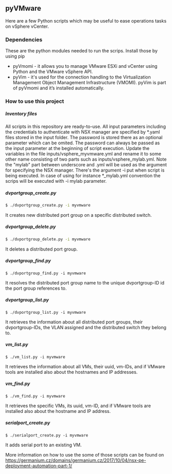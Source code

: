 **pyVMware**
--------

Here are a few Python scripts which may be useful to ease operations tasks on vSphere vCenter.

### Dependencies
These are the python modules needed to run the scrips. Install those by using pip
* pyVmomi - it allows you to manage VMware ESXi and vCenter using Python and the VMware vSphere API.
* pyVim - it's used for the connection handling to the Virtualization Management Object Management Infrastructure (VMOMI). pyVim is part of pyVmomi and it’s installed automatically.


### How to use this project
##### Inventory files
All scripts in this repository are ready-to-use. All input parameters including the credentials to authenticate with NSX manager are specified by *.yaml files stored in the input folder. The password is stored there as an optional parameter which can be omited. The password can always be passed as the input parameter at the beginning of script execution.
Update the variables in the file inputs/vsphere_myvmware.yml and rename it to some other name consisting of two parts such as inputs/vsphere_mylab.yml.
Note the "mylab" part between underscore and .yml will be used as the argument for specifying the NSX manager. There's the argument -i put when script is being executed. In case of using for instance *_mylab.yml convention the scrips will be executed with -i mylab parameter.

##### dvportgroup_create.py

```sh
$ ./dvportgroup_create.py -i myvmware
```

It creates new distributed port group on a specific distributed switch.

##### dvportgroup_delete.py

```sh
$ ./dvportgroup_delete.py -i myvmware
```
It deletes a distributed port group.

##### dvportgroup_find.py

```sh.
$ ./dvportgroup_find.py -i myvmware
```
It resolves the distributed port group name to the unique dvportgroup-ID id the port group references to.

##### dvportgroup_list.py

```sh.
$ ./dvportgroup_list.py -i myvmware
```
It retrieves the information about all distributed port groups, their dvportgroup-IDs, the VLAN assigned and the distributed switch they belong to.

##### vm_list.py

```sh.
$ ./vm_list.py -i myvmware
```
It retrieves the information about all VMs, their uuid, vm-IDs, and if VMware tools are installed also about the hostnames and IP addresses.

##### vm_find.py

```sh.
$ ./vm_find.py -i myvmware
```
It retrieves the specific VMs, its uuid, vm-ID, and if VMware tools are installed also about the hostname and IP address.

##### serialport_create.py

```sh.
$ ./serialport_create.py -i myvmware
```
It adds serial port to an existing VM.


More information on how to use the some of those scripts can be found on https://germanium.cz/domains/germanium.cz/2017/10/04/nsx-pe-deployment-automation-part-1/




